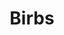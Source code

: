 ---
title: Birbs
crosslinks:
- livven
- parrots
- pics
- gifs
- PartyParrot
- AnimalSounds
- OutOfTheLoop
- NatureIsFuckingLit
- hmmm
- dicks
- PetDoves
- cockatiel
- poultry
- wikiwhat
- PeopleFuckingDying
- mildlyinteresting
- howtonotgiveafuck
- metalgearsolid
- MonsterHunter
- fuckop
---